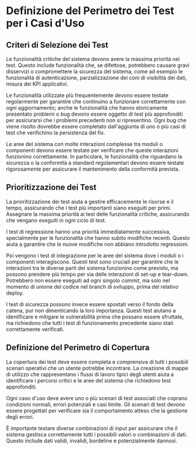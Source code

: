 # Definizione del Perimetro dei Test per i Casi d'Uso

## Criteri di Selezione dei Test

Le funzionalità critiche del sistema devono avere la massima priorità nei test. Questo include funzionalità che, se difettose, potrebbero causare gravi disservizi o compromettere la sicurezza del sistema, come ad esempio le funzionalità di autenticazione, parzializzazione dei coni di visibilità dei dati, misura dei KPI applicativi.

Le funzionalità utilizzate più frequentemente devono essere testate regolarmente per garantire che continuino a funzionare correttamente con ogni aggiornamento; anche le funzionalità che hanno storicamente presentato problemi o bug devono essere oggetto di test più approfonditi per assicurarsi che i problemi precedenti non si ripresentino. Ogni bug che viene risolto dovrebbe essere completato dall'aggiunta di uno o più casi di test che verifichino la persistenza del fix.

Le aree del sistema con molte interazioni complesse tra moduli o componenti devono essere testate per verificare che queste interazioni funzionino correttamente. In particolare, le funzionalità che riguardano la sicurezza o la conformità a standard regolamentari devono essere testate rigorosamente per assicurare il mantenimento della conformità prevista.

## Prioritizzazione dei Test

La prioritizzazione dei test aiuta a gestire efficacemente le risorse e il tempo, assicurando che i test più importanti siano eseguiti per primi. Assegnare la massima priorità ai test delle funzionalità critiche, assicurando che vengano eseguiti in ogni ciclo di test.

I test di regressione hanno una priorità immediatamente successiva, specialmente per le funzionalità che hanno subito modifiche recenti. Questo aiuta a garantire che le nuove modifiche non abbiano introdotto regressioni.

Poi vengono i test di integrazione per le aree del sistema dove i moduli o i componenti interagiscono. Questi test sono cruciali per garantire che le interazioni tra le diverse parti del sistema funzionino come previsto, ma possono prendere più tempo per via delle interazioni di set-up e tear-down. Potrebbero non essere eseguiti ad ogni singolo commit, ma solo nel momento di unione del codice nel branch di sviluppo, prima del relativo deploy.

I test di sicurezza possono invece essere spostati verso il fondo della catena, pur non dimenticando la loro importanza. Questi test aiutano a identificare e mitigare le vulnerabilità prima che possano essere sfruttate, ma richiedono che tutti i test di funzionamento precedente siano stati correttamente verificati.

## Definizione del Perimetro di Copertura

La copertura dei test deve essere completa e comprensiva di tutti i possibili scenari operativi che un utente potrebbe incontrare. La creazione di mappe di utilizzo che rappresentano i flussi di lavoro tipici degli utenti aiuta a identificare i percorsi critici e le aree del sistema che richiedono test approfonditi.

Ogni caso d'uso deve avere uno o più scenari di test associati che coprano condizioni normali, errori potenziali e casi limite. Gli scenari di test devono essere progettati per verificare sia il comportamento atteso che la gestione degli errori.

È importante testare diverse combinazioni di input per assicurare che il sistema gestisca correttamente tutti i possibili valori o combinazioni di dati. Questo include dati validi, invalidi, bordeline e potenzialmente dannosi.
